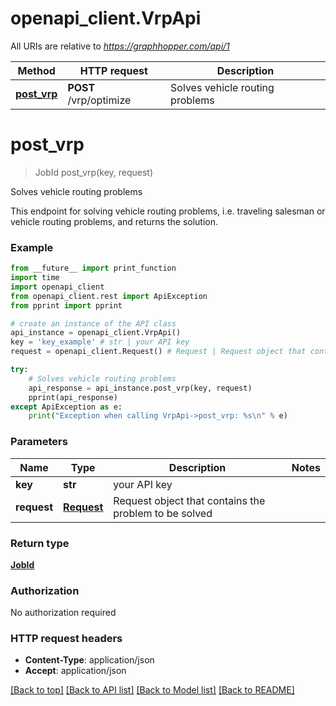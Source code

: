# openapi_client.VrpApi

All URIs are relative to *https://graphhopper.com/api/1*

Method | HTTP request | Description
------------- | ------------- | -------------
[**post_vrp**](VrpApi.md#post_vrp) | **POST** /vrp/optimize | Solves vehicle routing problems


# **post_vrp**
> JobId post_vrp(key, request)

Solves vehicle routing problems

This endpoint for solving vehicle routing problems, i.e. traveling salesman or vehicle routing problems, and returns the solution.

### Example
```python
from __future__ import print_function
import time
import openapi_client
from openapi_client.rest import ApiException
from pprint import pprint

# create an instance of the API class
api_instance = openapi_client.VrpApi()
key = 'key_example' # str | your API key
request = openapi_client.Request() # Request | Request object that contains the problem to be solved

try:
    # Solves vehicle routing problems
    api_response = api_instance.post_vrp(key, request)
    pprint(api_response)
except ApiException as e:
    print("Exception when calling VrpApi->post_vrp: %s\n" % e)
```

### Parameters

Name | Type | Description  | Notes
------------- | ------------- | ------------- | -------------
 **key** | **str**| your API key | 
 **request** | [**Request**](Request.md)| Request object that contains the problem to be solved | 

### Return type

[**JobId**](JobId.md)

### Authorization

No authorization required

### HTTP request headers

 - **Content-Type**: application/json
 - **Accept**: application/json

[[Back to top]](#) [[Back to API list]](../README.md#documentation-for-api-endpoints) [[Back to Model list]](../README.md#documentation-for-models) [[Back to README]](../README.md)

